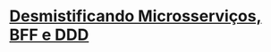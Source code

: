 # [Desmistificando Microsserviços, BFF e DDD](https://web.dio.me/course/desmistificando-microsservicos-bff-e-ddd/learning/5ee9763c-2243-4f68-83e7-463856f58fa8)


